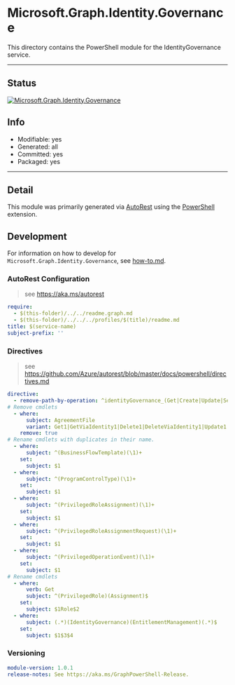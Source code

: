 <!-- region Generated -->
# Microsoft.Graph.Identity.Governance
This directory contains the PowerShell module for the IdentityGovernance service.

---
## Status
[![Microsoft.Graph.Identity.Governance](https://img.shields.io/powershellgallery/v/Microsoft.Graph.Identity.Governance.svg?style=flat-square&label=Microsoft.Graph.Identity.Governance "Microsoft.Graph.Identity.Governance")](https://www.powershellgallery.com/packages/Microsoft.Graph.Identity.Governance/)

## Info
- Modifiable: yes
- Generated: all
- Committed: yes
- Packaged: yes

---
## Detail
This module was primarily generated via [AutoRest](https://github.com/Azure/autorest) using the [PowerShell](https://github.com/Azure/autorest.powershell) extension.

## Development
For information on how to develop for `Microsoft.Graph.Identity.Governance`, see [how-to.md](how-to.md).
<!-- endregion -->

### AutoRest Configuration

> see https://aka.ms/autorest

``` yaml
require:
  - $(this-folder)/../../readme.graph.md
  - $(this-folder)/../../../profiles/$(title)/readme.md
title: $(service-name)
subject-prefix: ''
```

### Directives

> see https://github.com/Azure/autorest/blob/master/docs/powershell/directives.md

``` yaml
directive:
  - remove-path-by-operation: ^identityGovernance_(Get|Create|Update|Set|Delete)EntitlementManagement$|^identityGovernance\.entitlementManagement(_.*AccessPackageResourceRoleScopes|\.accessPackageResourceRoleScopes.*|\.accessPackageAssignmentPolicies\..*|\.accessPackageAssignmentRequests\..*|\.accessPackageAssignmentResourceRoles\..*|\.accessPackageAssignments\..*|\.accessPackageCatalogs\..*|\.accessPackageResourceRequests\..*|\.accessPackageResources\..*|\.accessPackages\..*)$
# Remove cmdlets
  - where:
      subject: AgreementFile
      variant: Get1|GetViaIdentity1|Delete1|DeleteViaIdentity1|Update1|UpdateExpanded1|UpdateViaIdentity1|UpdateViaIdentityExpanded1
    remove: true
# Rename cmdlets with duplicates in their name.
  - where:
      subject: ^(BusinessFlowTemplate)(\1)+
    set:
      subject: $1
  - where:
      subject: ^(ProgramControlType)(\1)+
    set:
      subject: $1
  - where:
      subject: ^(PrivilegedRoleAssignment)(\1)+
    set:
      subject: $1
  - where:
      subject: ^(PrivilegedRoleAssignmentRequest)(\1)+
    set:
      subject: $1
  - where:
      subject: ^(PrivilegedOperationEvent)(\1)+
    set:
      subject: $1
# Rename cmdlets
  - where:
      verb: Get
      subject: ^(PrivilegedRole)(Assignment)$
    set:
      subject: $1Role$2
  - where:
      subject: (.*)(IdentityGovernance)(EntitlementManagement)(.*)$
    set:
      subject: $1$3$4
```
### Versioning

``` yaml
module-version: 1.0.1
release-notes: See https://aka.ms/GraphPowerShell-Release.
```

